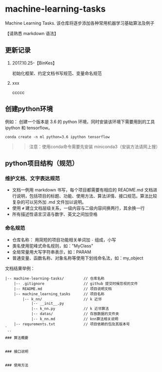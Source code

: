 # machine-learning-tasks

Machine Learning Tasks. 该仓库将逐步添加各种常用机器学习基础算法及例子

【请熟悉 markdown 语法】


## 更新记录

1. 2017.10.25-【BinKes】

    初始化框架、约定文档书写规范、变量命名规范

2. xxx

    ccccc

## 创建python环境

例如： 创建一个版本是 3.6 的 python 环境，同时安装该环境下需要用到的工具 ipython 和 tensorflow。

  `conda create -n ml python=3.6 ipython tensorflow`

  >> 注意：使用conda命令需要先安装 miniconda3（安装方法请网上搜）

## python项目结构（规范）

### 维护文档、文字表达规范

  - 文档一例用 markdown 书写，每个项目都需要有相应的 README.md 文档进行说明，包括项目的标题、功能、使用方法、算法详情、接口规范。算法比较复杂的可以另外加 .md 文件加以说明。
  - 使用 `#` 建立文档层级关系，一级内容与二级内容间换两行，其余换一行
  - 所有描述性语言汉语与数字、英文之间加空格

### 命名规范

  - 仓库名称： 用简短的项目功能相关单词加 `-` 组成，小写
  - 类名使用驼峰式命名规则，如："MyClass"
  - 全局常量用大写字符串表示，如：PARAM
  - 普通变量、函数名称、对象名称等使用下划线命名法，如：my_object

文档结果举例：
 
```
|-- machine-learning-tasks/         // 仓库名称
    |-- .gitignore                  // github 提交时候忽视的文件
    |-- README.md                   // 项目说明文档
    |-- machine_learning_tasks      // 项目名称
        |-- k_nn/                   // k 近邻
            |-- __init__.py 
            |-- k_nn.py             // k 近邻算法
            |-- datas/              // 存放数据的文件夹
            |-- k_nn.md             // knn算法相关说明
    |-- requrements.txt             // 项目依赖的包及其版本号
` 
 ``
### 算法概要


### 接口说明


### 使用方法




